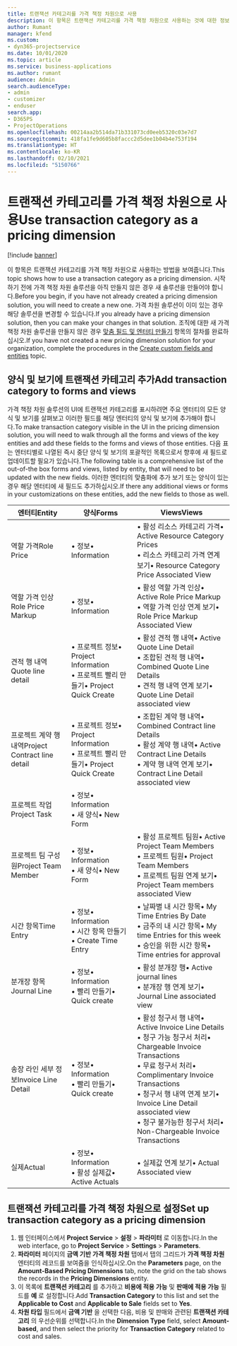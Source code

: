 ```yaml
---
title: 트랜잭션 카테고리를 가격 책정 차원으로 사용
description: 이 항목은 트랜잭션 카테고리를 가격 책정 차원으로 사용하는 것에 대한 정보를 제공합니다.
author: Rumant
manager: kfend
ms.custom:
- dyn365-projectservice
ms.date: 10/01/2020
ms.topic: article
ms.service: business-applications
ms.author: rumant
audience: Admin
search.audienceType:
- admin
- customizer
- enduser
search.app:
- D365PS
- ProjectOperations
ms.openlocfilehash: 00214aa2b514da71b331073cd0eeb5320c03e7d7
ms.sourcegitcommit: 418fa1fe9d605b8faccc2d5dee1b04b4e753f194
ms.translationtype: HT
ms.contentlocale: ko-KR
ms.lasthandoff: 02/10/2021
ms.locfileid: "5150766"
---
```

# <a name="use-transaction-category-as-a-pricing-dimension"></a><span data-ttu-id="2dcfa-103">트랜잭션 카테고리를 가격 책정 차원으로 사용</span><span class="sxs-lookup"><span data-stu-id="2dcfa-103">Use transaction category as a pricing dimension</span></span>

[!include [banner](../includes/psa-now-project-operations.md)]

<span data-ttu-id="2dcfa-104">이 항목은 트랜잭션 카테고리를 가격 책정 차원으로 사용하는 방법을 보여줍니다.</span><span class="sxs-lookup"><span data-stu-id="2dcfa-104">This topic shows how to use a transaction category as a pricing dimension.</span></span> <span data-ttu-id="2dcfa-105">시작하기 전에 가격 책정 차원 솔루션을 아직 만들지 않은 경우 새 솔루션을 만들어야 합니다.</span><span class="sxs-lookup"><span data-stu-id="2dcfa-105">Before you begin, if you have not already created a pricing dimension solution, you will need to create a new one.</span></span> <span data-ttu-id="2dcfa-106">가격 차원 솔루션이 이미 있는 경우 해당 솔루션을 변경할 수 있습니다.</span><span class="sxs-lookup"><span data-stu-id="2dcfa-106">If you already have a pricing dimension solution, then you can make your changes in that solution.</span></span> <span data-ttu-id="2dcfa-107">조직에 대한 새 가격 책정 차원 솔루션을 만들지 않은 경우 [맞춤 필드 및 엔터티 만들기](create-custom-fields-entities.md) 항목의 절차를 완료하십시오.</span><span class="sxs-lookup"><span data-stu-id="2dcfa-107">If you have not created a new pricing dimension solution for your organization, complete the procedures in the [Create custom fields and entities](create-custom-fields-entities.md) topic.</span></span>

## <a name="add-transaction-category-to-forms-and-views"></a><span data-ttu-id="2dcfa-108">양식 및 보기에 트랜잭션 카테고리 추가</span><span class="sxs-lookup"><span data-stu-id="2dcfa-108">Add transaction category to forms and views</span></span>
<span data-ttu-id="2dcfa-109">가격 책정 차원 솔루션의 UI에 트랜잭션 카테고리를 표시하려면 주요 엔터티의 모든 양식 및 보기를 살펴보고 이러한 필드를 해당 엔터티의 양식 및 보기에 추가해야 합니다.</span><span class="sxs-lookup"><span data-stu-id="2dcfa-109">To make transaction category visible in the UI in the pricing dimension solution, you will need to walk through all the forms and views of the key entities and add these fields to the forms and views of those entities.</span></span>
<span data-ttu-id="2dcfa-110">다음 표는 엔터티별로 나열된 즉시 중단 양식 및 보기의 포괄적인 목록으로서 향후에 새 필드로 업데이트할 필요가 있습니다.</span><span class="sxs-lookup"><span data-stu-id="2dcfa-110">The following table is a comprehensive list of the out-of-the box forms and views, listed by entity, that will need to be updated with the new fields.</span></span> <span data-ttu-id="2dcfa-111">이러한 엔터티의 맞춤화에 추가 보기 또는 양식이 있는 경우 해당 엔터티에 새 필드도 추가하십시오.</span><span class="sxs-lookup"><span data-stu-id="2dcfa-111">If there any additional views or forms in your customizations on these entities, add the new fields to those as well.</span></span>

|  <span data-ttu-id="2dcfa-112">엔터티</span><span class="sxs-lookup"><span data-stu-id="2dcfa-112">Entity</span></span>        | <span data-ttu-id="2dcfa-113">양식</span><span class="sxs-lookup"><span data-stu-id="2dcfa-113">Forms</span></span>     |<span data-ttu-id="2dcfa-114">Views</span><span class="sxs-lookup"><span data-stu-id="2dcfa-114">Views</span></span>        |
| ------------------------------|---------------------------------|----------------------------------|
|  <span data-ttu-id="2dcfa-115">역할 가격</span><span class="sxs-lookup"><span data-stu-id="2dcfa-115">Role Price</span></span>|<span data-ttu-id="2dcfa-116">• 정보</span><span class="sxs-lookup"><span data-stu-id="2dcfa-116">• Information</span></span> |<span data-ttu-id="2dcfa-117">• 활성 리소스 카테고리 가격</span><span class="sxs-lookup"><span data-stu-id="2dcfa-117">• Active Resource Category Prices</span></span><br> <span data-ttu-id="2dcfa-118">• 리소스 카테고리 가격 연계 보기</span><span class="sxs-lookup"><span data-stu-id="2dcfa-118">• Resource Category Price Associated View</span></span>|
|  <span data-ttu-id="2dcfa-119">역할 가격 인상</span><span class="sxs-lookup"><span data-stu-id="2dcfa-119">Role Price Markup</span></span>|<span data-ttu-id="2dcfa-120">• 정보</span><span class="sxs-lookup"><span data-stu-id="2dcfa-120">• Information</span></span>|<span data-ttu-id="2dcfa-121">• 활성 역할 가격 인상</span><span class="sxs-lookup"><span data-stu-id="2dcfa-121">• Active Role Price Markup</span></span><br><span data-ttu-id="2dcfa-122">• 역할 가격 인상 연계 보기</span><span class="sxs-lookup"><span data-stu-id="2dcfa-122">• Role Price Markup Associated View</span></span>|
|  <span data-ttu-id="2dcfa-123">견적 행 내역</span><span class="sxs-lookup"><span data-stu-id="2dcfa-123">Quote line detail</span></span>|<span data-ttu-id="2dcfa-124">• 프로젝트 정보</span><span class="sxs-lookup"><span data-stu-id="2dcfa-124">• Project Information</span></span><br><span data-ttu-id="2dcfa-125">• 프로젝트 빨리 만들기</span><span class="sxs-lookup"><span data-stu-id="2dcfa-125">• Project Quick Create</span></span>|<span data-ttu-id="2dcfa-126">• 활성 견적 행 내역</span><span class="sxs-lookup"><span data-stu-id="2dcfa-126">• Active Quote Line Detail</span></span><br><span data-ttu-id="2dcfa-127">• 조합된 견적 행 내역</span><span class="sxs-lookup"><span data-stu-id="2dcfa-127">• Combined Quote Line Details</span></span><br><span data-ttu-id="2dcfa-128">• 견적 행 내역 연계 보기</span><span class="sxs-lookup"><span data-stu-id="2dcfa-128">• Quote Line Detail associated view</span></span>|
|  <span data-ttu-id="2dcfa-129">프로젝트 계약 행 내역</span><span class="sxs-lookup"><span data-stu-id="2dcfa-129">Project Contract line detail</span></span>|<span data-ttu-id="2dcfa-130">• 프로젝트 정보</span><span class="sxs-lookup"><span data-stu-id="2dcfa-130">• Project Information</span></span><br><span data-ttu-id="2dcfa-131">• 프로젝트 빨리 만들기</span><span class="sxs-lookup"><span data-stu-id="2dcfa-131">• Project Quick Create</span></span>|<span data-ttu-id="2dcfa-132">• 조합된 계약 행 내역</span><span class="sxs-lookup"><span data-stu-id="2dcfa-132">• Combined Contract line Details</span></span><br><span data-ttu-id="2dcfa-133">• 활성 계약 행 내역</span><span class="sxs-lookup"><span data-stu-id="2dcfa-133">• Active Contract Line Details</span></span><br><span data-ttu-id="2dcfa-134">• 계약 행 내역 연계 보기</span><span class="sxs-lookup"><span data-stu-id="2dcfa-134">• Contract Line Detail associated view</span></span>|
|  <span data-ttu-id="2dcfa-135">프로젝트 작업</span><span class="sxs-lookup"><span data-stu-id="2dcfa-135">Project Task</span></span>|<span data-ttu-id="2dcfa-136">• 정보</span><span class="sxs-lookup"><span data-stu-id="2dcfa-136">• Information</span></span><br><span data-ttu-id="2dcfa-137">• 새 양식</span><span class="sxs-lookup"><span data-stu-id="2dcfa-137">• New Form</span></span>||
|  <span data-ttu-id="2dcfa-138">프로젝트 팀 구성원</span><span class="sxs-lookup"><span data-stu-id="2dcfa-138">Project Team Member</span></span>|<span data-ttu-id="2dcfa-139">• 정보</span><span class="sxs-lookup"><span data-stu-id="2dcfa-139">• Information</span></span><br><span data-ttu-id="2dcfa-140">• 새 양식</span><span class="sxs-lookup"><span data-stu-id="2dcfa-140">• New Form</span></span>|<span data-ttu-id="2dcfa-141">• 활성 프로젝트 팀원</span><span class="sxs-lookup"><span data-stu-id="2dcfa-141">• Active Project Team Members</span></span><br><span data-ttu-id="2dcfa-142">• 프로젝트 팀원</span><span class="sxs-lookup"><span data-stu-id="2dcfa-142">• Project Team Members</span></span><br><span data-ttu-id="2dcfa-143">• 프로젝트 팀원 연계 보기</span><span class="sxs-lookup"><span data-stu-id="2dcfa-143">• Project Team members associated View</span></span>|
|  <span data-ttu-id="2dcfa-144">시간 항목</span><span class="sxs-lookup"><span data-stu-id="2dcfa-144">Time Entry</span></span>|<span data-ttu-id="2dcfa-145">• 정보</span><span class="sxs-lookup"><span data-stu-id="2dcfa-145">• Information</span></span><br><span data-ttu-id="2dcfa-146">• 시간 항목 만들기</span><span class="sxs-lookup"><span data-stu-id="2dcfa-146">• Create Time Entry</span></span>|<span data-ttu-id="2dcfa-147">• 날짜별 내 시간 항목</span><span class="sxs-lookup"><span data-stu-id="2dcfa-147">• My Time Entries By Date</span></span><br><span data-ttu-id="2dcfa-148">• 금주의 내 시간 항목</span><span class="sxs-lookup"><span data-stu-id="2dcfa-148">• My time Entries for this week</span></span><br><span data-ttu-id="2dcfa-149">• 승인을 위한 시간 항목</span><span class="sxs-lookup"><span data-stu-id="2dcfa-149">• Time entries for approval</span></span>|
|  <span data-ttu-id="2dcfa-150">분개장 항목</span><span class="sxs-lookup"><span data-stu-id="2dcfa-150">Journal Line</span></span>|<span data-ttu-id="2dcfa-151">• 정보</span><span class="sxs-lookup"><span data-stu-id="2dcfa-151">• Information</span></span><br><span data-ttu-id="2dcfa-152">• 빨리 만들기</span><span class="sxs-lookup"><span data-stu-id="2dcfa-152">• Quick create</span></span>|<span data-ttu-id="2dcfa-153">• 활성 분개장 행</span><span class="sxs-lookup"><span data-stu-id="2dcfa-153">• Active journal lines</span></span><br><span data-ttu-id="2dcfa-154">• 분개장 행 연계 보기</span><span class="sxs-lookup"><span data-stu-id="2dcfa-154">• Journal Line associated view</span></span>|
|  <span data-ttu-id="2dcfa-155">송장 라인 세부 정보</span><span class="sxs-lookup"><span data-stu-id="2dcfa-155">Invoice Line Detail</span></span>|<span data-ttu-id="2dcfa-156">• 정보</span><span class="sxs-lookup"><span data-stu-id="2dcfa-156">• Information</span></span><br><span data-ttu-id="2dcfa-157">• 빨리 만들기</span><span class="sxs-lookup"><span data-stu-id="2dcfa-157">• Quick create</span></span>|<span data-ttu-id="2dcfa-158">• 활성 청구서 행 내역</span><span class="sxs-lookup"><span data-stu-id="2dcfa-158">• Active Invoice Line Details</span></span><br><span data-ttu-id="2dcfa-159">• 청구 가능 청구서 처리</span><span class="sxs-lookup"><span data-stu-id="2dcfa-159">• Chargeable Invoice Transactions</span></span><br><span data-ttu-id="2dcfa-160">• 무료 청구서 처리</span><span class="sxs-lookup"><span data-stu-id="2dcfa-160">• Complimentary Invoice Transactions</span></span><br><span data-ttu-id="2dcfa-161">• 청구서 행 내역 연계 보기</span><span class="sxs-lookup"><span data-stu-id="2dcfa-161">• Invoice Line Detail associated view</span></span><br><span data-ttu-id="2dcfa-162">• 청구 불가능한 청구서 처리</span><span class="sxs-lookup"><span data-stu-id="2dcfa-162">• Non-Chargeable Invoice Transactions</span></span>|
|  <span data-ttu-id="2dcfa-163">실제</span><span class="sxs-lookup"><span data-stu-id="2dcfa-163">Actual</span></span>|<span data-ttu-id="2dcfa-164">• 정보</span><span class="sxs-lookup"><span data-stu-id="2dcfa-164">• Information</span></span><br><span data-ttu-id="2dcfa-165">• 활성 실제값</span><span class="sxs-lookup"><span data-stu-id="2dcfa-165">• Active Actuals</span></span>|<span data-ttu-id="2dcfa-166">• 실제값 연계 보기</span><span class="sxs-lookup"><span data-stu-id="2dcfa-166">• Actual Associated view</span></span>|

## <a name="set-up-transaction-category-as-a-pricing-dimension"></a><span data-ttu-id="2dcfa-167">트랜잭션 카테고리를 가격 책정 차원으로 설정</span><span class="sxs-lookup"><span data-stu-id="2dcfa-167">Set up transaction category as a pricing dimension</span></span>

1. <span data-ttu-id="2dcfa-168">웹 인터페이스에서 **Project Service** > **설정** > **파라미터** 로 이동합니다.</span><span class="sxs-lookup"><span data-stu-id="2dcfa-168">In the web interface, go to **Project Service** > **Settings** > **Parameters**.</span></span> 
2. <span data-ttu-id="2dcfa-169">**파라미터** 페이지의 **금액 기반 가격 책정 차원** 탭에서 탭의 그리드가 **가격 책정 차원** 엔터티의 레코드를 보여줌을 인식하십시오.</span><span class="sxs-lookup"><span data-stu-id="2dcfa-169">On the **Parameters** page, on the **Amount-Based Pricing Dimensions** tab, note the grid on the tab shows the records in the **Pricing Dimensions** entity.</span></span>
3. <span data-ttu-id="2dcfa-170">이 목록에 **트랜잭션 카테고리** 를 추가하고 **비용에 적용 가능** 및 **판매에 적용 가능** 필드를 **예** 로 설정합니다.</span><span class="sxs-lookup"><span data-stu-id="2dcfa-170">Add **Transaction Category** to this list and set the **Applicable to Cost** and **Applicable to Sale** fields set to **Yes**.</span></span>
4. <span data-ttu-id="2dcfa-171">**차원 타입** 필드에서 **금액 기반** 을 선택한 다음, 비용 및 판매와 관련된 **트랜잭션 카테고리** 의 우선순위를 선택합니다.</span><span class="sxs-lookup"><span data-stu-id="2dcfa-171">In the **Dimension Type** field, select **Amount-based**, and then select the priority for **Transaction Category** related to cost and sales.</span></span>
